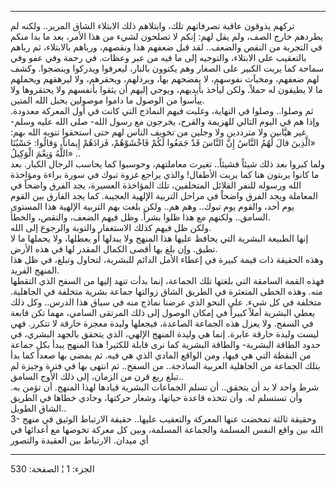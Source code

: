 ------------------------------------------------------------------------

تركهم يذوقون عاقبة تصرفاتهم تلك، وابتلاهم ذلك الابتلاء الشاق المرير..
ولكنه لم يطردهم خارج الصف، ولم يقل لهم: إنكم لا تصلحون لشيء من هذا
الأمر، بعد ما بدا منكم في التجربة من النقص والضعف.. لقد قبل ضعفهم هذا
ونقصهم، ورباهم بالابتلاء، ثم رباهم بالتعقيب على الابتلاء، والتوجيه إلى
ما فيه من عبر وعظات. في رحمة وفي عفو وفي سماحة كما يربت الكبير على
الصغار وهم يكتوون بالنار، ليعرفوا ويدركوا وينضجوا. وكشف لهم ضعفهم،
ومخبآت نفوسهم، لا يفضحهم بها، ويرذلهم، ويحقرهم، ولا ليرهقهم ويحملهم ما
لا يطيقون له حملاً. ولكن ليأخذ بأيديهم، ويوحي إليهم أن يثقوا بأنفسهم ولا
يحتقروها ولا ييأسوا من الوصول ما داموا موصولين بحبل الله المتين.  
ثم وصلوا.. وصلوا في النهاية، وغلبت فيهم النماذج التي كانت في أول المعركة
معدودة. وإذا هم في اليوم التالي للهزيمة والقرح، يخرجون مع رسول الله- صلى
الله عليه وسلم- غير هيَّابين ولا مترددين ولا وجلين من تخويف الناس لهم حتى
استحقوا تنويه الله بهم: «الَّذِينَ قالَ لَهُمُ النَّاسُ إِنَّ النَّاسَ قَدْ جَمَعُوا لَكُمْ
فَاخْشَوْهُمْ، فَزادَهُمْ إِيماناً، وَقالُوا: حَسْبُنَا اللَّهُ وَنِعْمَ الْوَكِيلُ» ..  
ولما كبروا بعد ذلك شيئاً فشيئاً.. تغيرت معاملتهم، وحوسبوا كما يحاسب الرجال
الكبار. بعد ما كانوا يربتون هنا كما يربت الأطفال! والذي يراجع غزوة تبوك
في سورة براءة ومؤاخذة الله ورسوله للنفر القلائل المتخلفين، تلك المؤاخذة
العسيرة، يجد الفرق واضحاً في المعاملة ويجد الفرق واضحاً في مراحل التربية
الإلهية العجيبة. كما يجد الفارق بين القوم يوم أحد، والقوم يوم تبوك.. وهم
هم.. ولكن بلغت بهم التربية الإلهية هذا المستوى السامق.. ولكنهم مع هذا
ظلوا بشراً. وظل فيهم الضعف، والنقص، والخطأ.  
ولكن ظل فيهم كذلك الاستغفار والتوبة والرجوع إلى الله.  
إنها الطبيعة البشرية التي يحافظ عليها هذا المنهج ولا يبدلها أو يعطلها،
ولا يحملها ما لا تطيق. وإن بلغ بها أقصى الكمال المقدر لها في هذه
الأرض.  
وهذه الحقيقة ذات قيمة كبيرة في إعطاء الأمل الدائم للبشرية، لتحاول وتبلغ،
في ظل هذا المنهج الفريد.  
فهذه القمة السامقة التي بلغتها تلك الجماعة، إنما بدأت تنهد إليها من
السفح الذي التقطها منه. وهذه الخطى المتعثرة في الطريق الشاق زوالتها
جماعة بشرية متخلفة في الجاهلية. متخلفة في كل شيء. على النحو الذي عرضنا
نماذج منه في سياق هذا الدرس.. وكل ذلك يعطي البشرية أملاً كبيراً في إمكان
الوصول إلى ذلك المرتقى السامي، مهما تكن قابعة في السفح. ولا يعزل هذه
الجماعة الصاعدة، فيجعلها وليدة معجزة خارقة لا تتكرر. فهي ليست وليدة
خارقة عابرة. إنما هي وليدة المنهج الإلهي، الذي يتحقق بالجهد البشري، في
حدود الطاقة البشرية- والطاقة البشرية كما نرى قابلة للكثير! هذا المنهج
يبدأ بكل جماعة من النقطة التي هي فيها، ومن الواقع المادي الذي هي فيه. ثم
يمضي بها صعداً كما بدأ بتلك الجماعة من الجاهلية العربية الساذجة.. من
السفح.. ثم انتهى بها في فترة وجيزة لم تبلغ ربع قرن من الزمان، إلى ذلك
الأوج السامق..  
شرط واحد لا بد أن يتحقق.. أن تسلم الجماعات البشرية قيادها لهذا المنهج.
أن تؤمن به. وأن تستسلم له. وأن تتخذه قاعدة حياتها، وشعار حركتها، وحادي
خطاها في الطريق الشاق الطويل..  
3- وحقيقة ثالثة تمخضت عنها المعركة والتعقيب عليها.. حقيقة الارتباط
الوثيق في منهج الله بين واقع النفس المسلمة والجماعة المسلمة، وبين كل
معركة تخوضها مع أعدائها في أي ميدان. الارتباط بين العقيدة والتصور

------------------------------------------------------------------------

الجزء: 1 ¦ الصفحة: 530
